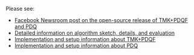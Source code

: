 Please see:

* [Facebook Newsroom post on the open-source release of TMK+PDQF and PDQ](https://newsroom.fb.com/news/2019/08/link-name-tbd])
* [Detailed information on algorithm sketch, details, and evaluation](https://github.com/facebook/ThreatExchange/blob/master/hashing/hashing.pdf)
* [Implementation and setup information about TMK+PDQF](https://github.com/facebook/ThreatExchange/blob/master/hashing/tmk/README.md)
* [Implementation and setup information about PDQ](https://github.com/facebook/ThreatExchange/blob/master/hashing/pdq/README.md)
